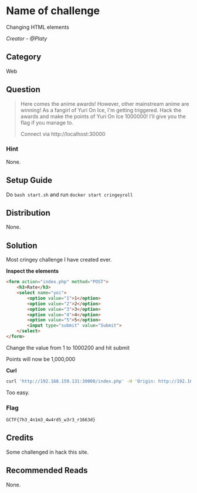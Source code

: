 # Name of challenge
Changing HTML elements

<i>Creator - @Platy</i>

## Category
Web

## Question
>Here comes the anime awards! However, other mainstream anime are winning! As a fangirl of Yuri On Ice, I'm getting triggered. Hack the awards and make the points of Yuri On Ice 1000000! I'll give you the flag if you manage to.
>
>Connect via http://localhost:30000

### Hint
None.

## Setup Guide
Do `bash start.sh` and run `docker start cringeyroll`

## Distribution
None.

## Solution
Most cringey challenge I have created ever.

<b>Inspect the elements</b>
```html
<form action="index.php" method="POST">
	<h3>Rate</h3>
	<select name="yoi">
		<option value="1">1</option>
		<option value="2">2</option>
		<option value="3">3</option>
		<option value="4">4</option>
		<option value="5">5</option>
		<input type="submit" value="Submit">
	</select>
</form>
```
Change the value from 1 to 1000200 and hit submit

Points will now be 1,000,000

<b>Curl</b>
```bash
curl 'http://192.168.159.131:30000/index.php' -H 'Origin: http://192.168.159.131:30000' --data 'yoi=1000200' | grep GCTF
```

Too easy.

### Flag
`GCTF{7h3_4n1m3_4w4rd5_w3r3_r1663d}`

## Credits
Some challenged in hack this site.

## Recommended Reads
None.
